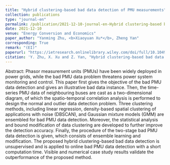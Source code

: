 ```yaml
---
title: "Hybrid clustering-based bad data detection of PMU measurements"
collection: publications
type: "journal-en"
permalink: /publication/2021-12-10-journal-en-Hybrid clustering-based bad data detection of PMU measurements
date: 2021-12-10
venue: "Energy Conversion and Economics"
paper_author: "Yanming Zhu, <b>Xiaoyuan Xu*</b>, Zheng Yan"
corresponding: True
remark: "(EI)"
paperurl: "https://ietresearch.onlinelibrary.wiley.com/doi/full/10.1049/enc2.12049"
citation: 'Y. Zhu, X. Xu and Z. Yan, "Hybrid clustering-based bad data detection of PMU measurements," <i>IET Energy Conversion and Economics</i>, vol. 2, no. 4, pp. 235-247,  Dec. 2021.'
---
```


Abstract:
Phasor measurement units (PMUs) have been widely deployed in power grids, while the bad PMU data problem threatens power system monitoring and control. This paper first gives the objective of the bad PMU data detection and gives an illustrative bad data instance. Then, the time-series PMU data of neighbouring buses are cast as a two-dimensional diagram, of which the spatio-temporal correlation analysis is performed to design the normal and outlier data detection problem. Three clustering methods, including linear regression, density-based spatial clustering of applications with noise (DBSCAN), and Gaussian mixture models (GMM) are ensembled for bad PMU data detection. Moreover, the statistical analysis and bound modification of data clustering are developed to further improve the detection accuracy. Finally, the procedure of the two-stage bad PMU data detection is given, which consists of ensemble learning and modification. The proposed hybrid clustering-based bad data detection is unsupervised and is applied to online bad PMU data detection with a short computation time. Visible and numerical case study results validate the outperformance of the proposed method.